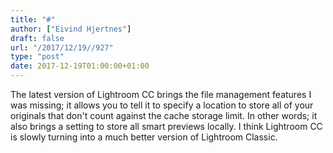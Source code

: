 ```yaml
---
title: "#"
author: ["Eivind Hjertnes"]
draft: false
url: "/2017/12/19//927"
type: "post"
date: 2017-12-19T01:00:00+01:00
---
```


The latest version of Lightroom CC brings the file management features I
was missing; it allows you to tell it to specify a location to store all
of your originals that don't count against the cache storage limit. In
other words; it also brings a setting to store all smart previews
locally. I think Lightroom CC is slowly turning into a much better
version of Lightroom Classic.
